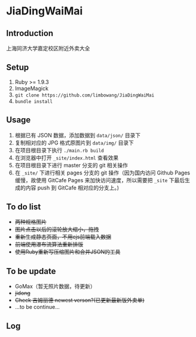 JiaDingWaiMai
=============

## Introduction

上海同济大学嘉定校区附近外卖大全


## Setup

1. Ruby >= 1.9.3
2. ImageMagick
3. `git clone https://github.com/limbowang/JiaDingWaiMai`
4. `bundle install`


## Usage

1. 根据已有 JSON 数据，添加数据到 `data/json/` 目录下
2. 复制相对应的 JPG 格式原图片到 `data/img/` 目录下
3. 在项目根目录下执行 `./main.rb build`
4. 在浏览器中打开 `_site/index.html` 查看效果
5. 在项目根目录下进行 master 分支的 git 相关操作
6. 在 `_site/` 下进行相关 pages 分支的 git 操作（因为国内访问 Github Pages 缓慢，故使用 GitCafe Pages 来加快访问速度，所以需要把 `_site` 下最后生成的内容 push 到 GitCafe 相对应的分支上。)


## To do list

- ~~两种规格图片~~
- ~~图片点击以后的滚轮放大缩小，拖拽~~
- ~~重新生成静态页面，不用ejs前端载入数据~~
- ~~前端使用瀑布流算法重新排版~~
- ~~使用Ruby重新写压缩图片和合并JSON的工具~~


##  To be update

- GoMax（暂无照片数据，待更新）
- ~~jidong~~
- ~~Check 吉姆丽德 newest verson?(已更新最新版外卖单)~~
- ...to be continue...


##  Log
